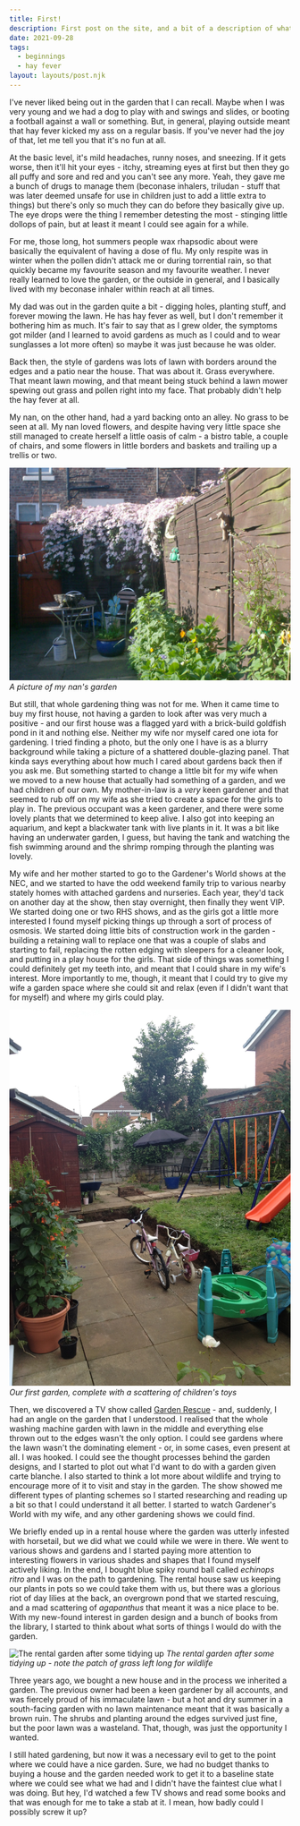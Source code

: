 ```yaml
---
title: First!
description: First post on the site, and a bit of a description of what the idea behind the blog is
date: 2021-09-28
tags:
  - beginnings
  - hay fever
layout: layouts/post.njk
---
```


I've never liked being out in the garden that I can recall. Maybe when I was very young and we had a dog to play with and swings and slides, or booting a football against a wall or something.  But, in general, playing outside meant that hay fever kicked my ass on a regular basis.  If you've never had the joy of that, let me tell you that it's no fun at all.

At the basic level, it's mild headaches, runny noses, and sneezing.  If it gets worse, then it'll hit your eyes - itchy, streaming eyes at first but then they go all puffy and sore and red and you can't see any more.  Yeah, they gave me a bunch of drugs to manage them (beconase inhalers, triludan - stuff that was later deemed unsafe for use in children just to add a little extra to things) but there's only so much they can do before they basically give up.  The eye drops were the thing I remember detesting the most - stinging little dollops of pain, but at least it meant I could see again for a while.

<!--more-->

For me, those long, hot summers people wax rhapsodic about were basically the equivalent of having a dose of flu. My only respite was in winter when the pollen didn't attack me or during torrential rain, so that quickly became my favourite season and my favourite weather.  I never really learned to love the garden, or the outside in general, and I basically lived with my beconase inhaler within reach at all times.

My dad was out in the garden quite a bit - digging holes, planting stuff, and forever mowing the lawn. He has hay fever as well, but I don't remember it bothering him as much. It's fair to say that as I grew older, the symptoms got milder (and I learned to avoid gardens as much as I could and to wear sunglasses a lot more often) so maybe it was just because he was older.

Back then, the style of gardens was lots of lawn with borders around the edges and a patio near the house. That was about it. Grass everywhere. That meant lawn mowing, and that meant being stuck behind a lawn mower spewing out grass and pollen right into my face. That probably didn't help the hay fever at all.

My nan, on the other hand, had a yard backing onto an alley. No grass to be seen at all. My nan loved flowers, and despite having very little space she still managed to create herself a little oasis of calm - a bistro table, a couple of chairs, and some flowers in little borders and baskets and trailing up a trellis or two.

![A picture of my nan's garden](/img/posts/nans_garden.jpg)
*A picture of my nan's garden*

But still, that whole gardening thing was not for me. When it came time to buy my first house, not having a garden to look after was very much a positive - and our first house was a flagged yard with a brick-build goldfish pond in it and nothing else. Neither my wife nor myself cared one iota for gardening. I tried finding a photo, but the only one I have is as a blurry background while taking a picture of a shattered double-glazing panel. That kinda says everything about how much I cared about gardens back then if you ask me. But something started to change a little bit for my wife when we moved to a new house that actually had something of a garden, and we had children of our own. My mother-in-law is a *very* keen gardener and that seemed to rub off on my wife as she tried to create a space for the girls to play in. The previous occupant was a keen gardener, and there were some lovely plants that we determined to keep alive. I also got into keeping an aquarium, and kept a blackwater tank with live plants in it. It was a bit like having an underwater garden, I guess, but having the tank and watching the fish swimming around and the shrimp romping through the planting was lovely.

My wife and her mother started to go to the Gardener's World shows at the NEC, and we started to have the odd weekend family trip to various nearby stately homes with attached gardens and nurseries. Each year, they'd tack on another day at the show, then stay overnight, then finally they went VIP. We started doing one or two RHS shows, and as the girls got a little more interested I found myself picking things up through a sort of process of osmosis. We started doing little bits of construction work in the garden - building a retaining wall to replace one that was a couple of slabs and starting to fail, replacing the rotten edging with sleepers for a cleaner look, and putting in a play house for the girls. That side of things was something I could definitely get my teeth into, and meant that I could share in my wife's interest. More importantly to me, though, it meant that I could try to give my wife a garden space where she could sit and relax (even if I didn't want that for myself) and where my girls could play.

![Our first garden, complete with children's toys](/img/posts/first_garden.jpg)
*Our first garden, complete with a scattering of children's toys*

Then, we discovered a TV show called [Garden Rescue](https://www.imdb.com/title/tt6354184/) - and, suddenly, I had an angle on the garden that I understood. I realised that the whole washing machine garden with lawn in the middle and everything else thrown out to the edges wasn't the only option. I could see gardens where the lawn wasn't the dominating element - or, in some cases, even present at all. I was hooked. I could see the thought processes behind the garden designs, and I started to plot out what I'd want to do with a garden given carte blanche. I also started to think a lot more about wildlife and trying to encourage more of it to visit and stay in the garden. The show showed me different types of planting schemes so I started researching and reading up a bit so that I could understand it all better. I started to watch Gardener's World with my wife, and any other gardening shows we could find.

We briefly ended up in a rental house where the garden was utterly infested with horsetail, but we did what we could while we were in there. We went to various shows and gardens and I started paying more attention to interesting flowers in various shades and shapes that I found myself actively liking. In the end, I bought blue spiky round ball called *echinops ritro* and I was on the path to gardening. The rental house saw us keeping our plants in pots so we could take them with us, but there was a glorious riot of day lilies at the back, an overgrown pond that we started rescuing, and a mad scattering of *agapanthus* that meant it was a nice place to be. With my new-found interest in garden design and a bunch of books from the library, I started to think about what sorts of things I would do with the garden.

![The rental garden after some tidying up](/img/posts/rental_garden.jpg)
*The rental garden after some tidying up - note the patch of grass left long for wildlife*

Three years ago, we bought a new house and in the process we inherited a garden. The previous owner had been a keen gardener by all accounts, and was fiercely proud of his immaculate lawn - but a hot and dry summer in a south-facing garden with no lawn maintenance meant that it was basically a brown ruin. The shrubs and planting around the edges survived just fine, but the poor lawn was a wasteland. That, though, was just the opportunity I wanted.

I still hated gardening, but now it was a necessary evil to get to the point where we could have a nice garden. Sure, we had no budget thanks to buying a house and the garden needed work to get it to a baseline state where we could see what we had and I didn't have the faintest clue what I was doing. But hey, I'd watched a few TV shows and read some books and that was enough for me to take a stab at it. I mean, how badly could I possibly screw it up?